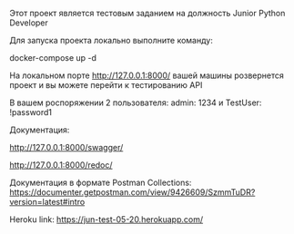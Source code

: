 Этот проект является тестовым заданием  на должность
             Junior Python Developer

Для запуска проекта локально выполните команду:

docker-compose up -d

На локальном порте http://127.0.0.1:8000/
вашей машины розвернется проект и вы можете перейти к тестированию API


В вашем роспоряжении 2 пользователя:
admin: 1234 и
TestUser: !password1


Документация:

http://127.0.0.1:8000/swagger/

http://127.0.0.1:8000/redoc/

Документация в формате Postman Collections:
https://documenter.getpostman.com/view/9426609/SzmmTuDR?version=latest#intro


 
Heroku link:
https://jun-test-05-20.herokuapp.com/

